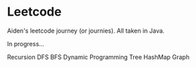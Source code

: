 # Leetcode
Aiden's leetcode journey (or journies). All taken in Java.

In progress...

Recursion
DFS
BFS
Dynamic Programming
Tree
HashMap
Graph
